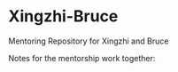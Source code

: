# Xingzhi-Bruce
Mentoring Repository for Xingzhi and Bruce

Notes for the mentorship work together:

